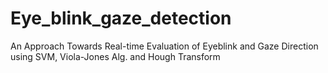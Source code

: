 # Eye_blink_gaze_detection
 An Approach Towards Real-time Evaluation of Eyeblink and Gaze Direction using SVM, Viola-Jones Alg. and Hough Transform
